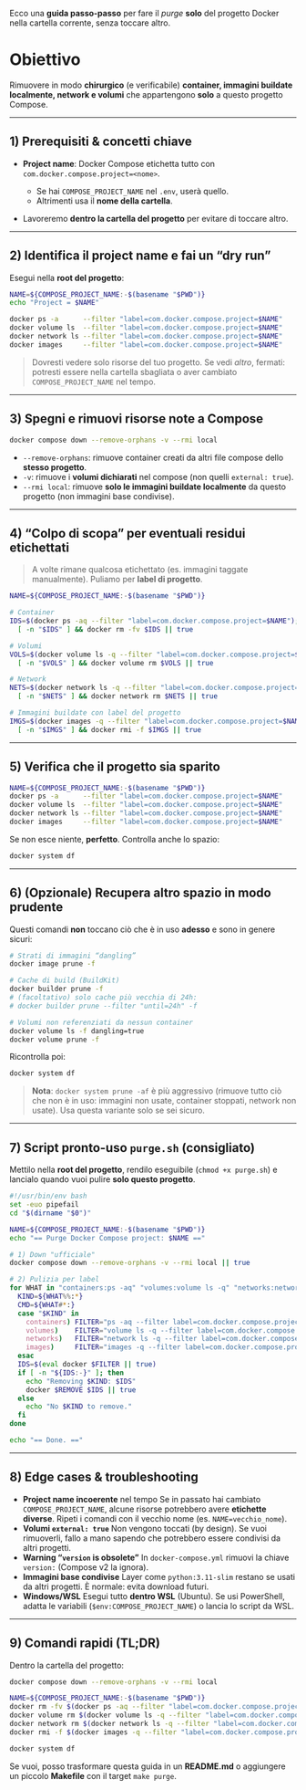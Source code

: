 Ecco una **guida passo-passo** per fare il *purge* **solo** del progetto Docker nella cartella corrente, senza toccare altro.

# Obiettivo

Rimuovere in modo **chirurgico** (e verificabile) **container, immagini buildate localmente, network e volumi** che appartengono **solo** a questo progetto Compose.

---

## 1) Prerequisiti & concetti chiave

* **Project name**: Docker Compose etichetta tutto con `com.docker.compose.project=<nome>`.

  * Se hai `COMPOSE_PROJECT_NAME` nel `.env`, userà quello.
  * Altrimenti usa il **nome della cartella**.
* Lavoreremo **dentro la cartella del progetto** per evitare di toccare altro.

---

## 2) Identifica il project name e fai un “dry run”

Esegui nella **root del progetto**:

```bash
NAME=${COMPOSE_PROJECT_NAME:-$(basename "$PWD")}
echo "Project = $NAME"

docker ps -a      --filter "label=com.docker.compose.project=$NAME"
docker volume ls  --filter "label=com.docker.compose.project=$NAME"
docker network ls --filter "label=com.docker.compose.project=$NAME"
docker images     --filter "label=com.docker.compose.project=$NAME"
```

> Dovresti vedere solo risorse del tuo progetto. Se vedi *altro*, fermati: potresti essere nella cartella sbagliata o aver cambiato `COMPOSE_PROJECT_NAME` nel tempo.

---

## 3) Spegni e rimuovi risorse note a Compose

```bash
docker compose down --remove-orphans -v --rmi local
```

* `--remove-orphans`: rimuove container creati da altri file compose dello **stesso progetto**.
* `-v`: rimuove i **volumi dichiarati** nel compose (non quelli `external: true`).
* `--rmi local`: rimuove **solo le immagini buildate localmente** da questo progetto (non immagini base condivise).

---

## 4) “Colpo di scopa” per eventuali residui etichettati

> A volte rimane qualcosa etichettato (es. immagini taggate manualmente). Puliamo per **label di progetto**.

```bash
NAME=${COMPOSE_PROJECT_NAME:-$(basename "$PWD")}

# Container
IDS=$(docker ps -aq --filter "label=com.docker.compose.project=$NAME"); \
  [ -n "$IDS" ] && docker rm -fv $IDS || true

# Volumi
VOLS=$(docker volume ls -q --filter "label=com.docker.compose.project=$NAME"); \
  [ -n "$VOLS" ] && docker volume rm $VOLS || true

# Network
NETS=$(docker network ls -q --filter "label=com.docker.compose.project=$NAME"); \
  [ -n "$NETS" ] && docker network rm $NETS || true

# Immagini buildate con label del progetto
IMGS=$(docker images -q --filter "label=com.docker.compose.project=$NAME"); \
  [ -n "$IMGS" ] && docker rmi -f $IMGS || true
```

---

## 5) Verifica che il progetto sia sparito

```bash
NAME=${COMPOSE_PROJECT_NAME:-$(basename "$PWD")}
docker ps -a      --filter "label=com.docker.compose.project=$NAME"
docker volume ls  --filter "label=com.docker.compose.project=$NAME"
docker network ls --filter "label=com.docker.compose.project=$NAME"
docker images     --filter "label=com.docker.compose.project=$NAME"
```

Se non esce niente, **perfetto**.
Controlla anche lo spazio:

```bash
docker system df
```

---

## 6) (Opzionale) Recupera altro spazio in modo prudente

Questi comandi **non** toccano ciò che è in uso **adesso** e sono in genere sicuri:

```bash
# Strati di immagini “dangling”
docker image prune -f

# Cache di build (BuildKit)
docker builder prune -f
# (facoltativo) solo cache più vecchia di 24h:
# docker builder prune --filter "until=24h" -f

# Volumi non referenziati da nessun container
docker volume ls -f dangling=true
docker volume prune -f
```

Ricontrolla poi:

```bash
docker system df
```

> **Nota**: `docker system prune -af` è più aggressivo (rimuove tutto ciò che non è in uso: immagini non usate, container stoppati, network non usate). Usa questa variante solo se sei sicuro.

---

## 7) Script pronto-uso `purge.sh` (consigliato)

Mettilo nella **root del progetto**, rendilo eseguibile (`chmod +x purge.sh`) e lancialo quando vuoi pulire **solo questo progetto**.

```bash
#!/usr/bin/env bash
set -euo pipefail
cd "$(dirname "$0")"

NAME=${COMPOSE_PROJECT_NAME:-$(basename "$PWD")}
echo "== Purge Docker Compose project: $NAME =="

# 1) Down "ufficiale"
docker compose down --remove-orphans -v --rmi local || true

# 2) Pulizia per label
for WHAT in "containers:ps -aq" "volumes:volume ls -q" "networks:network ls -q" "images:images -q"; do
  KIND=${WHAT%%:*}
  CMD=${WHAT#*:}
  case "$KIND" in
    containers) FILTER="ps -aq --filter label=com.docker.compose.project=$NAME" && REMOVE="rm -fv" ;;
    volumes)    FILTER="volume ls -q --filter label=com.docker.compose.project=$NAME" && REMOVE="volume rm" ;;
    networks)   FILTER="network ls -q --filter label=com.docker.compose.project=$NAME" && REMOVE="network rm" ;;
    images)     FILTER="images -q --filter label=com.docker.compose.project=$NAME" && REMOVE="rmi -f" ;;
  esac
  IDS=$(eval docker $FILTER || true)
  if [ -n "${IDS:-}" ]; then
    echo "Removing $KIND: $IDS"
    docker $REMOVE $IDS || true
  else
    echo "No $KIND to remove."
  fi
done

echo "== Done. =="
```

---

## 8) Edge cases & troubleshooting

* **Project name incoerente** nel tempo
  Se in passato hai cambiato `COMPOSE_PROJECT_NAME`, alcune risorse potrebbero avere **etichette diverse**. Ripeti i comandi con il vecchio nome (es. `NAME=vecchio_nome`).
* **Volumi `external: true`**
  Non vengono toccati (by design). Se vuoi rimuoverli, fallo a mano sapendo che potrebbero essere condivisi da altri progetti.
* **Warning “`version` is obsolete”**
  In `docker-compose.yml` rimuovi la chiave `version:` (Compose v2 la ignora).
* **Immagini base condivise**
  Layer come `python:3.11-slim` restano se usati da altri progetti. È normale: evita download futuri.
* **Windows/WSL**
  Esegui tutto **dentro WSL** (Ubuntu). Se usi PowerShell, adatta le variabili (`$env:COMPOSE_PROJECT_NAME`) o lancia lo script da WSL.

---

## 9) Comandi rapidi (TL;DR)

Dentro la cartella del progetto:

```bash
docker compose down --remove-orphans -v --rmi local

NAME=${COMPOSE_PROJECT_NAME:-$(basename "$PWD")}
docker rm -fv $(docker ps -aq --filter "label=com.docker.compose.project=$NAME") 2>/dev/null || true
docker volume rm $(docker volume ls -q --filter "label=com.docker.compose.project=$NAME") 2>/dev/null || true
docker network rm $(docker network ls -q --filter "label=com.docker.compose.project=$NAME") 2>/dev/null || true
docker rmi -f $(docker images -q --filter "label=com.docker.compose.project=$NAME") 2>/dev/null || true

docker system df
```

Se vuoi, posso trasformare questa guida in un **README.md** o aggiungere un piccolo **Makefile** con il target `make purge`.
